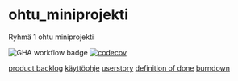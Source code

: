 # ohtu_miniprojekti
Ryhmä 1 ohtu miniprojekti

![GHA workflow badge](https://github.com/hartonenolli/ohtu_miniprojekti/workflows/CI/badge.svg)
[![codecov](https://codecov.io/gh/hartonenolli/ohtu_miniprojekti/branch/main/graph/badge.svg?token=F09JGyBYmZ)](https://codecov.io/gh/hartonenolli/ohtu_miniprojekti)

[product backlog](https://github.com/hartonenolli/ohtu_miniprojekti/blob/main/dokumentaatio/productbacklog.md)
[käyttöohje](https://github.com/hartonenolli/ohtu_miniprojekti/blob/main/dokumentaatio/kaytto_ohje.md)
[userstory](https://github.com/hartonenolli/ohtu_miniprojekti/blob/main/dokumentaatio/userstory.md)
[definition of done](https://github.com/hartonenolli/ohtu_miniprojekti/blob/main/dokumentaatio/definition_of_done.md)
[burndown](https://github.com/hartonenolli/ohtu_miniprojekti/blob/main/dokumentaatio/burndown.md)
